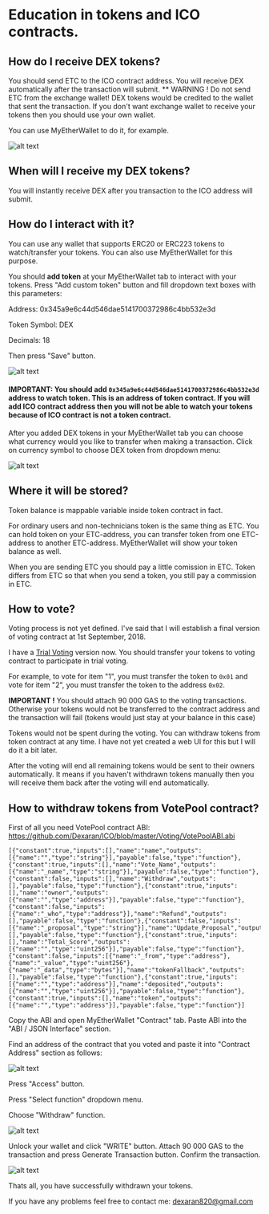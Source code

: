 
# Education in tokens and ICO contracts.

## How do I receive DEX tokens?

You should send ETC to the ICO contract address. You will receive DEX automatically after the transaction will submit. 
** WARNING ! Do not send ETC from the exchange wallet! DEX tokens would be credited to the wallet that sent the transaction. If you don't want exchange wallet to receive your tokens then you should use your own wallet.

You can use MyEtherWallet to do it, for example.

![alt text](https://github.com/Dexaran/ICO/blob/master/HowTo/participate_in_ICO.jpg)

## When will I receive my DEX tokens?

You will instantly receive DEX after you transaction to the ICO address will submit.

##  How do I interact with it?

You can use any wallet that supports ERC20 or ERC223 tokens to watch/transfer your tokens. You can also use MyEtherWallet for this purpose.

You should **add token** at your MyEtherWallet tab to interact with your tokens. Press "Add custom token" button and fill dropdown text boxes with this parameters:

Address: 0x345a9e6c44d546dae5141700372986c4bb532e3d

Token Symbol: DEX

Decimals: 18

Then press "Save" button.

![alt text](https://github.com/Dexaran/ICO/blob/master/HowTo/MEW_DEX.png)

#### IMPORTANT: You should add `0x345a9e6c44d546dae5141700372986c4bb532e3d` address to watch token. This is an address of token contract. If you will add ICO contract address then you will not be able to watch your tokens because of ICO contract is not a token contract.

After you added DEX tokens in your MyEtherWallet tab you can choose what currency would you like to transfer when making a  transaction. Click on currency symbol to choose DEX token from dropdown menu:

![alt text](https://github.com/Dexaran/ICO/blob/master/HowTo/send_DEX_token.jpg)

## Where it will be stored?

Token balance is mappable variable inside token contract in fact.

For ordinary users and non-technicians token is the same thing as ETC. You can hold token on your ETC-address, you can transfer token from one ETC-address to another ETC-address. MyEtherWallet will show your token balance as well.

When you are sending ETC you should pay a little comission in ETC.
Token differs from ETC so that when you send a token, you still pay a commission in ETC.

## How to vote?

Voting process is not yet defined. I've said that I will establish a final version of voting contract at 1st September, 2018.

I have a [Trial Voting](https://github.com/Dexaran/ICO/issues/1) version now. You should transfer your tokens to voting contract to participate in trial voting.

For example, to vote for item "1", you must transfer the token to `0x01` and vote for item "2", you must transfer the token to the address `0x02`.

**IMPORTANT !** You should attach 90 000 GAS to the voting transactions. Otherwise your tokens would not be transferred to the contract address and the transaction will fail (tokens would just stay at your balance in this case)

Tokens would not be spent during the voting. You can withdraw tokens from token contract at any time. I have not yet created a web UI for this but I will do it a bit later.

After the voting will end all remaining tokens would be sent to their owners automatically. It means if you haven't withdrawn tokens manually then you will receive them back after the voting will end automatically.

## How to withdraw tokens from VotePool contract?

First of all you need VotePool contract ABI: https://github.com/Dexaran/ICO/blob/master/Voting/VotePoolABI.abi

```
[{"constant":true,"inputs":[],"name":"name","outputs":[{"name":"","type":"string"}],"payable":false,"type":"function"},{"constant":true,"inputs":[],"name":"Vote_Name","outputs":[{"name":"_name","type":"string"}],"payable":false,"type":"function"},{"constant":false,"inputs":[],"name":"Withdraw","outputs":[],"payable":false,"type":"function"},{"constant":true,"inputs":[],"name":"owner","outputs":[{"name":"","type":"address"}],"payable":false,"type":"function"},{"constant":false,"inputs":[{"name":"_who","type":"address"}],"name":"Refund","outputs":[],"payable":false,"type":"function"},{"constant":false,"inputs":[{"name":"_proposal","type":"string"}],"name":"Update_Proposal","outputs":[],"payable":false,"type":"function"},{"constant":true,"inputs":[],"name":"Total_Score","outputs":[{"name":"","type":"uint256"}],"payable":false,"type":"function"},{"constant":false,"inputs":[{"name":"_from","type":"address"},{"name":"_value","type":"uint256"},{"name":"_data","type":"bytes"}],"name":"tokenFallback","outputs":[],"payable":false,"type":"function"},{"constant":true,"inputs":[{"name":"","type":"address"}],"name":"deposited","outputs":[{"name":"","type":"uint256"}],"payable":false,"type":"function"},{"constant":true,"inputs":[],"name":"token","outputs":[{"name":"","type":"address"}],"payable":false,"type":"function"}]
```

Copy the ABI and open MyEtherWallet "Contract" tab. Paste ABI into the "ABI / JSON Interface" section. 

Find an address of the contract that you voted and paste it into "Contract Address" section as follows:

![alt text](https://github.com/Dexaran/ICO/blob/master/HowTo/VotePool_Voting.jpg)

Press "Access" button.

Press "Select function" dropdown menu.

Choose "Withdraw" function.

![alt text](https://github.com/Dexaran/ICO/blob/master/HowTo/VotePool_Withdrawing.jpg)

Unlock your wallet and click "WRITE" button. Attach 90 000 GAS to the transaction and press Generate Transaction button. Confirm the transaction.

![alt text](https://github.com/Dexaran/ICO/blob/master/HowTo/VotePool_Proceed.jpg)

Thats all, you have successfully withdrawn your tokens.

If you have any problems feel free to contact me: dexaran820@gmail.com
